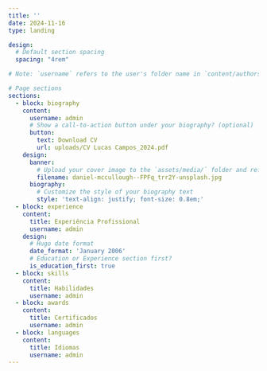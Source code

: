 ```yaml
---
title: ''
date: 2024-11-16
type: landing

design:
  # Default section spacing
  spacing: "4rem"

# Note: `username` refers to the user's folder name in `content/authors/`

# Page sections
sections:
  - block: biography
    content:
      username: admin
      # Show a call-to-action button under your biography? (optional)
      button:
        text: Download CV
        url: uploads/CV Lucas Campos_2024.pdf
    design:
      banner:
        # Upload your cover image to the `assets/media/` folder and reference it here
        filename: daniel-mccullough--FPFq_trr2Y-unsplash.jpg
      biography:
        # Customize the style of your biography text
        style: 'text-align: justify; font-size: 0.8em;'
  - block: experience
    content:
      title: Experiência Profissional
      username: admin
    design:
      # Hugo date format
      date_format: 'January 2006'
      # Education or Experience section first?
      is_education_first: true
  - block: skills
    content:
      title: Habilidades
      username: admin
  - block: awards
    content:
      title: Certificados
      username: admin
  - block: languages
    content:
      title: Idiomas
      username: admin
---
```


